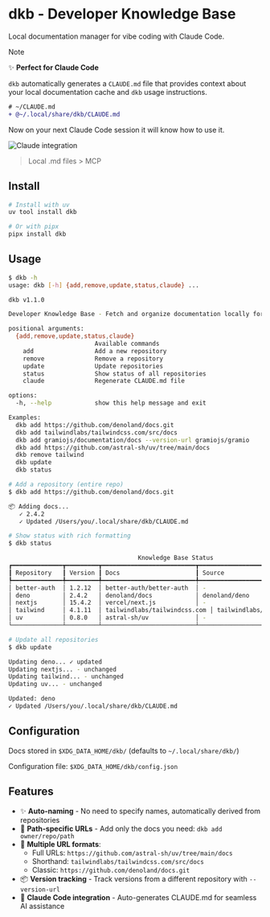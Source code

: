 # dkb - Developer Knowledge Base

Local documentation manager for vibe coding with Claude Code.


> [!NOTE]
> ✨ **Perfect for Claude Code**
> 
> `dkb` automatically generates a `CLAUDE.md` file that provides context about your local documentation cache and `dkb` usage instructions.
> 
> ```diff
> # ~/CLAUDE.md
> + @~/.local/share/dkb/CLAUDE.md
> ```
> Now on your next Claude Code session it will know how to use it.

![Claude integration](claude.png)

> Local .md files > MCP

## Install

```bash
# Install with uv
uv tool install dkb

# Or with pipx
pipx install dkb
```

## Usage

```bash
$ dkb -h
usage: dkb [-h] {add,remove,update,status,claude} ...

dkb v1.1.0

Developer Knowledge Base - Fetch and organize documentation locally for vibe coding with Claude Code

positional arguments:
  {add,remove,update,status,claude}
                        Available commands
    add                 Add a new repository
    remove              Remove a repository
    update              Update repositories
    status              Show status of all repositories
    claude              Regenerate CLAUDE.md file

options:
  -h, --help            show this help message and exit

Examples:
  dkb add https://github.com/denoland/docs.git
  dkb add tailwindlabs/tailwindcss.com/src/docs
  dkb add gramiojs/documentation/docs --version-url gramiojs/gramio
  dkb add https://github.com/astral-sh/uv/tree/main/docs
  dkb remove tailwind
  dkb update
  dkb status

# Add a repository (entire repo)
$ dkb add https://github.com/denoland/docs.git

📦 Adding docs...
   ✓ 2.4.2
   ✓ Updated /Users/you/.local/share/dkb/CLAUDE.md

# Show status with rich formatting
$ dkb status

                                    Knowledge Base Status
┏━━━━━━━━━━━━━━┳━━━━━━━━━┳━━━━━━━━━━━━━━━━━━━━━━━━━━┳━━━━━━━━━━━━━━━━━━━━━━━━━┳━━━━━━━━━━━━━━┓
┃ Repository   ┃ Version ┃ Docs                     ┃ Source                  ┃ Last Updated ┃
┡━━━━━━━━━━━━━━╇━━━━━━━━━╇━━━━━━━━━━━━━━━━━━━━━━━━━━╇━━━━━━━━━━━━━━━━━━━━━━━━━╇━━━━━━━━━━━━━━┩
│ better-auth  │ 1.2.12  │ better-auth/better-auth  │ -                       │ 25m ago      │
│ deno         │ 2.4.2   │ denoland/docs            │ denoland/deno           │ 25m ago      │
│ nextjs       │ 15.4.2  │ vercel/next.js           │ -                       │ 24m ago      │
│ tailwind     │ 4.1.11  │ tailwindlabs/tailwindcss.com │ tailwindlabs/tailwindcss │ 12m ago      │
│ uv           │ 0.8.0   │ astral-sh/uv             │ -                       │ 33m ago      │
└──────────────┴─────────┴──────────────────────────┴─────────────────────────┴──────────────┘

# Update all repositories
$ dkb update

Updating deno... ✓ updated
Updating nextjs... - unchanged
Updating tailwind... - unchanged
Updating uv... - unchanged

Updated: deno
✓ Updated /Users/you/.local/share/dkb/CLAUDE.md
```

## Configuration

Docs stored in `$XDG_DATA_HOME/dkb/` (defaults to `~/.local/share/dkb/`)

Configuration file: `$XDG_DATA_HOME/dkb/config.json`

## Features

- ✨ **Auto-naming** - No need to specify names, automatically derived from repositories
- 🎯 **Path-specific URLs** - Add only the docs you need: `dkb add owner/repo/path`
- 🔗 **Multiple URL formats**:
  - Full URLs: `https://github.com/astral-sh/uv/tree/main/docs`
  - Shorthand: `tailwindlabs/tailwindcss.com/src/docs`
  - Classic: `https://github.com/denoland/docs.git`
- 📦 **Version tracking** - Track versions from a different repository with `--version-url`
- 🤖 **Claude Code integration** - Auto-generates CLAUDE.md for seamless AI assistance
